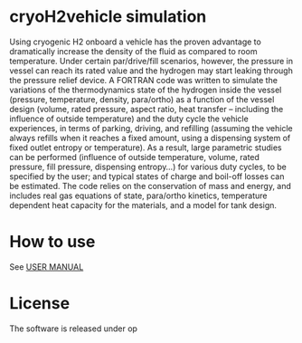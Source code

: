 # cryoH2vehicle simulation 

Using cryogenic H2 onboard a vehicle has the proven advantage to dramatically increase the density of the fluid as compared to room temperature. Under certain par/drive/fill scenarios, however, the pressure in vessel can reach its rated value and the hydrogen may start leaking through the pressure relief device. A FORTRAN code was written to simulate the variations of the thermodynamics state of the hydrogen inside the vessel (pressure, temperature, density, para/ortho) as a function of the vessel design (volume, rated pressure, aspect ratio, heat transfer – including the influence of outside temperature) and the duty cycle the vehicle experiences, in terms of parking, driving, and refilling (assuming the vehicle always refills when it reaches a fixed amount, using a dispensing system of fixed outlet entropy or temperature). As a result, large parametric studies can be performed (influence of outside temperature, volume, rated pressure, fill pressure, dispensing entropy…) for various duty cycles, to be specified by the user; and typical states of charge and boil-off losses can be estimated. The code relies on the conservation of mass and energy, and includes real gas equations of state, para/ortho kinetics, temperature dependent heat capacity for the materials, and a model for tank design.

# How to use

See [USER MANUAL](https://github.com/LLNL/cryoH2vehicle/blob/master/UserManual.pdf)

# License

The software is released under op

